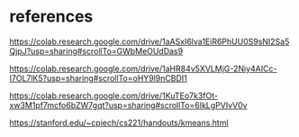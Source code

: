 # references 

https://colab.research.google.com/drive/1aASxI6lva1EiR6PhUU0S9sNI2Sa5QjpJ?usp=sharing#scrollTo=GWbMeOUdDas9

https://colab.research.google.com/drive/1aHR84v5XVLMjG-2Niy4AICc-I7OL7lK5?usp=sharing#scrollTo=oHY9l9nCBDI1

https://colab.research.google.com/drive/1KuTEo7k3fOt-xw3M1pf7mcfo6bZW7gqt?usp=sharing#scrollTo=6IkLgPVIvV0v

https://stanford.edu/~cpiech/cs221/handouts/kmeans.html